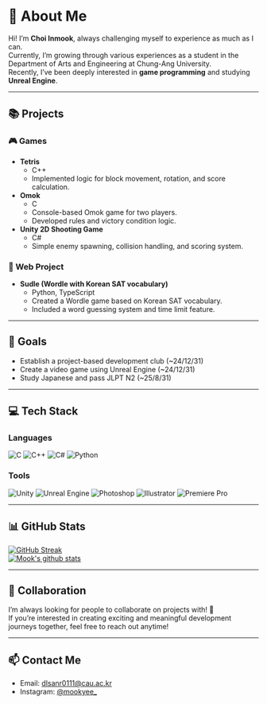 # 👾 About Me
Hi! I’m **Choi Inmook**, always challenging myself to experience as much as I can.  
Currently, I’m growing through various experiences as a student in the Department of Arts and Engineering at Chung-Ang University.  
Recently, I’ve been deeply interested in **game programming** and studying **Unreal Engine**.  

---
## 📚 Projects  
### 🎮 Games  
- **Tetris**
  - C++
  - Implemented logic for block movement, rotation, and score calculation.  
- **Omok**
  - C  
  - Console-based Omok game for two players.  
  - Developed rules and victory condition logic.  
- **Unity 2D Shooting Game**
  - C#  
  - Simple enemy spawning, collision handling, and scoring system.  

### 📄 Web Project
- **Sudle (Wordle with Korean SAT vocabulary)**
  - Python, TypeScript  
  - Created a Wordle game based on Korean SAT vocabulary.  
  - Included a word guessing system and time limit feature.  

---
## 🎯 Goals  
- Establish a project-based development club (~24/12/31)  
- Create a video game using Unreal Engine (~24/12/31)  
- Study Japanese and pass JLPT N2 (~25/8/31)  

---
## 💻 Tech Stack  
### Languages  
![C](https://img.shields.io/badge/-C-A8B9CC?logo=c&logoColor=white)  ![C++](https://img.shields.io/badge/-C++-00599C?logo=c%2B%2B&logoColor=white)  ![C#](https://img.shields.io/badge/-C%23-239120?logo=c-sharp&logoColor=white)  ![Python](https://img.shields.io/badge/-Python-3776AB?logo=python&logoColor=white)  

### Tools  
![Unity](https://img.shields.io/badge/-Unity-000000?logo=unity&logoColor=white)  ![Unreal Engine](https://img.shields.io/badge/-Unreal%20Engine-0E1128?logo=unreal-engine&logoColor=white)  ![Photoshop](https://img.shields.io/badge/-Photoshop-31A8FF?logo=adobe-photoshop&logoColor=white)  ![Illustrator](https://img.shields.io/badge/-Illustrator-FF9A00?logo=adobe-illustrator&logoColor=white)  ![Premiere Pro](https://img.shields.io/badge/-Premiere%20Pro-9999FF?logo=adobe-premiere-pro&logoColor=white)  

---
## 📊 GitHub Stats  
[![GitHub Streak](https://streak-stats.demolab.com/?user=dlsanr0111&theme=radical)](https://git.io/streak-stats)  
[![Mook's github stats](https://github-readme-stats.vercel.app/api?username=dlsanr0111&show_icons=true&theme=radical)](https://github.com/dlsanr0111)  

---
## 🤝 Collaboration
I’m always looking for people to collaborate on projects with! 🧐<br>If you’re interested in creating exciting and meaningful development journeys together, feel free to reach out anytime!  

---
## 📫 Contact Me  
- Email: dlsanr0111@cau.ac.kr  
- Instagram: [@mookyee_](https://www.instagram.com/mookyee_)  
